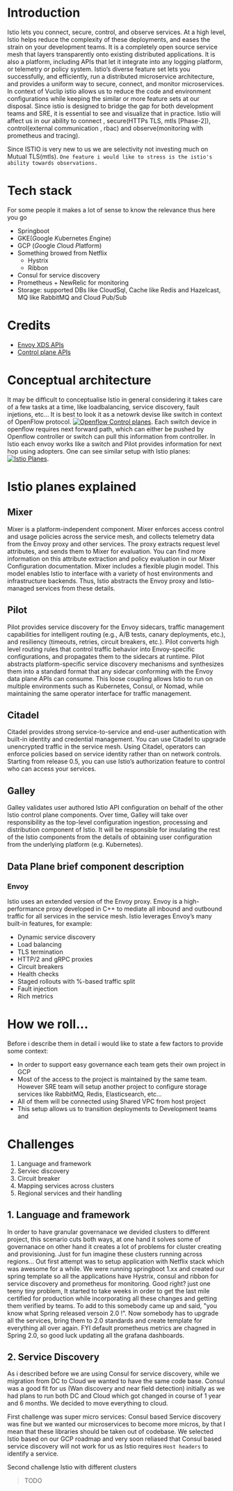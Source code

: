 # Introduction
Istio lets you connect, secure, control, and observe services. At a high level, Istio helps reduce the complexity of these deployments, and eases the strain on your development teams. It is a completely open source service mesh that layers transparently onto existing distributed applications. It is also a platform, including APIs that let it integrate into any logging platform, or telemetry or policy system. Istio’s diverse feature set lets you successfully, and efficiently, run a distributed microservice architecture, and provides a uniform way to secure, connect, and monitor microservices. In context of Vuclip istio allows us to reduce the code and environment configurations while keeping the similar or more feature sets at our disposal. 
Since istio is designed to bridge the gap for both development teams and SRE, it is essential to see and visualize that in practice. Istio will affect us in our ability to connect , secure(HTTPs TLS, mtls [Phase-2]), control(external communication , rbac) and observe(monitoring with prometheus and tracing). 

Since ISTIO is very new to us we are selectivity not investing much on Mutual TLS(mtls). `One feature i would like to stress is the istio's ability towards observations.`

# Tech stack 
For some people it makes a lot of sense to know the relevance thus here you go
* Springboot
* GKE(*G*oogle *K*ubernetes *E*ngine)
* GCP (*G*oogle *C*loud *P*latform)
* Something browed from Netflix
  * Hystrix
  * Ribbon 
* Consul for service discovery
* Prometheus + NewRelic for monitoring
* Storage: supported DBs like CloudSql, Cache like Redis and Hazelcast, MQ like RabbitMQ and Cloud Pub/Sub

# Credits
- [Envoy XDS APIs](https://blog.envoyproxy.io/the-universal-data-plane-api-d15cec7a) 
- [Control plane APIs]( https://www.envoyproxy.io/docs/envoy/latest/api-v2/api)

# Conceptual architecture
It may be difficult to conceptualise Istio in general considering it takes care of a few tasks at a time, like loadbalancing, service discovery, fault injetions, etc... It is best to look it as a netowrk devise like switch in context of OpenFlow protocol. 
[![Openflow Control planes](https://github.com/shubhamitc/sre619-blogpages/blob/master/istio-doc/openflow-context.png?raw=true&size=100x20)](https://sre619.blogspot.com). Each switch device in openflow requires next forward path, which can either be pushed by Openflow controller or switch can pull this information from controller. In Istio each envoy works like a switch and Pilot provides information for next hop using adopters. One can see similar setup with Istio planes: 
[![Istio Planes](https://github.com/shubhamitc/sre619-blogpages/blob/master/istio-doc/istio-plane.png?raw=true&size=100x20)](https://sre619.blogspot.com).

# Istio planes explained
## Mixer
Mixer is a platform-independent component. Mixer enforces access control and usage policies across the service mesh, and collects telemetry data from the Envoy proxy and other services. The proxy extracts request level attributes, and sends them to Mixer for evaluation. You can find more information on this attribute extraction and policy evaluation in our Mixer Configuration documentation.
Mixer includes a flexible plugin model. This model enables Istio to interface with a variety of host environments and infrastructure backends. Thus, Istio abstracts the Envoy proxy and Istio-managed services from these details.

## Pilot
Pilot provides service discovery for the Envoy sidecars, traffic management capabilities for intelligent routing (e.g., A/B tests, canary deployments, etc.), and resiliency (timeouts, retries, circuit breakers, etc.).
Pilot converts high level routing rules that control traffic behavior into Envoy-specific configurations, and propagates them to the sidecars at runtime. Pilot abstracts platform-specific service discovery mechanisms and synthesizes them into a standard format that any sidecar conforming with the Envoy data plane APIs can consume. This loose coupling allows Istio to run on multiple environments such as Kubernetes, Consul, or Nomad, while maintaining the same operator interface for traffic management.

## Citadel
Citadel provides strong service-to-service and end-user authentication with built-in identity and credential management. You can use Citadel to upgrade unencrypted traffic in the service mesh. Using Citadel, operators can enforce policies based on service identity rather than on network controls. Starting from release 0.5, you can use Istio’s authorization feature to control who can access your services.
## Galley
Galley validates user authored Istio API configuration on behalf of the other Istio control plane components. Over time, Galley will take over responsibility as the top-level configuration ingestion, processing and distribution component of Istio. It will be responsible for insulating the rest of the Istio components from the details of obtaining user configuration from the underlying platform (e.g. Kubernetes).

## Data Plane brief component description

### Envoy 
Istio uses an extended version of the Envoy proxy. Envoy is a high-performance proxy developed in C++ to mediate all inbound and outbound traffic for all services in the service mesh. Istio leverages Envoy’s many built-in features, for example:
- Dynamic service discovery
- Load balancing
- TLS termination
- HTTP/2 and gRPC proxies
- Circuit breakers
- Health checks
- Staged rollouts with %-based traffic split
- Fault injection
- Rich metrics

# How we roll... 
Before i describe them in detail i would like to state a few factors to provide some context:
* In order to support easy governance each team gets their own project in GCP
* Most of the access to the project is maintained by the same team. However SRE team will setup another project to configure storage services like RabbitMQ, Redis, Elasticsearch, etc... 
* All of them will be connected using Shared VPC from host project
* This setup allows us to transition deployments to Development teams and 

# Challenges
1. Language and framework
2. Serviec discovery 
3. Circuit breaker
4. Mapping services across clusters 
5. Regional services and their handling

## 1. Language and framework
In order to have granular governanace we devided clusters to different project, this scenario cuts both ways, at one hand it solves some of governanace on other hand it creates a lot of problems for cluster creating and provisioning. Just for fun imagine these clusters running across regions... 
Out first attempt was to setup application with Netflix stack which was awesome for a while. We were running springboot 1.xx and created our spring template so all the applications have Hystrix, consul and ribbon for service discovery and prometheus for monitoring. Good right? just one teeny tiny problem, It started to take weeks in order to get the last mile certified for production while incorporating all these changes and getting them verified by teams. To add to this somebody came up and said, "you know what Spring released versoin 2.0 !". Now somebody has to upgrade all the services, bring them to 2.0 standards and create template for everything all over again. FYI default prometheus metrics are chagned in Spring 2.0, so good luck updating all the grafana dashboards.

## 2. Service Discovery
As i described before we are using Consul for service discovery, while we migration from DC to Cloud we wanted to have the same code base. Consul was a good fit for us (Wan discovery and near field detection) initially as we had plans to run both DC and Cloud which got changed in course of 1 year and 6 months. We decided to move everything to cloud.

First challenge was super micro services:
Consul based Service discovery was fine but we wanted our microservices to become more micros, by that I mean that these libraries should be taken out of codebase. We selected Istio based on our GCP roadmap and very soon reliased that Consul based service discovery will not work for us as Istio requires `Host headers` to identify a service.

Second challenge Istio with different clusters
> TODO



